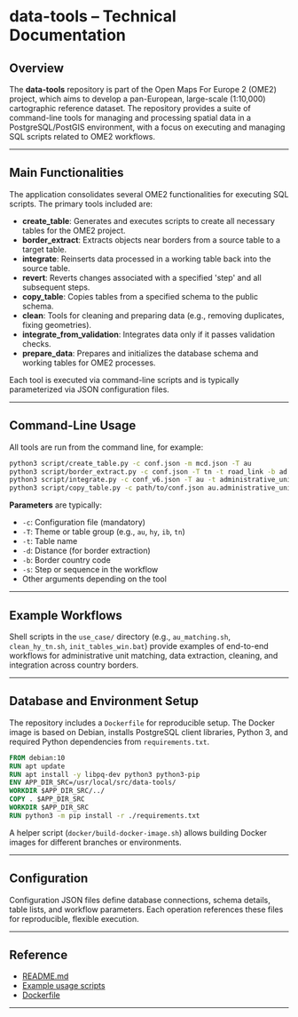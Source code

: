 # data-tools – Technical Documentation

## Overview

The **data-tools** repository is part of the Open Maps For Europe 2 (OME2) project, which aims to develop a pan-European, large-scale (1:10,000) cartographic reference dataset. The repository provides a suite of command-line tools for managing and processing spatial data in a PostgreSQL/PostGIS environment, with a focus on executing and managing SQL scripts related to OME2 workflows.

---

## Main Functionalities

The application consolidates several OME2 functionalities for executing SQL scripts. The primary tools included are:

- **create_table**: Generates and executes scripts to create all necessary tables for the OME2 project.
- **border_extract**: Extracts objects near borders from a source table to a target table.
- **integrate**: Reinserts data processed in a working table back into the source table.
- **revert**: Reverts changes associated with a specified 'step' and all subsequent steps.
- **copy_table**: Copies tables from a specified schema to the public schema.
- **clean**: Tools for cleaning and preparing data (e.g., removing duplicates, fixing geometries).
- **integrate_from_validation**: Integrates data only if it passes validation checks.
- **prepare_data**: Prepares and initializes the database schema and working tables for OME2 processes.

Each tool is executed via command-line scripts and is typically parameterized via JSON configuration files.

---

## Command-Line Usage

All tools are run from the command line, for example:

```sh
python3 script/create_table.py -c conf.json -m mcd.json -T au
python3 script/border_extract.py -c conf.json -T tn -t road_link -b ad -d 3000 -n fr
python3 script/integrate.py -c conf_v6.json -T au -t administrative_unit_area_1 -s 30
python3 script/copy_table.py -c path/to/conf.json au.administrative_unit_area_1 ib.international_boundary_line
```

**Parameters** are typically:
- `-c`: Configuration file (mandatory)
- `-T`: Theme or table group (e.g., `au`, `hy`, `ib`, `tn`)
- `-t`: Table name
- `-d`: Distance (for border extraction)
- `-b`: Border country code
- `-s`: Step or sequence in the workflow
- Other arguments depending on the tool

---

## Example Workflows

Shell scripts in the `use_case/` directory (e.g., `au_matching.sh`, `clean_hy_tn.sh`, `init_tables_win.bat`) provide examples of end-to-end workflows for administrative unit matching, data extraction, cleaning, and integration across country borders.

---

## Database and Environment Setup

The repository includes a `Dockerfile` for reproducible setup. The Docker image is based on Debian, installs PostgreSQL client libraries, Python 3, and required Python dependencies from `requirements.txt`.

```dockerfile
FROM debian:10
RUN apt update
RUN apt install -y libpq-dev python3 python3-pip
ENV APP_DIR_SRC=/usr/local/src/data-tools/
WORKDIR $APP_DIR_SRC/../
COPY . $APP_DIR_SRC
WORKDIR $APP_DIR_SRC
RUN python3 -m pip install -r ./requirements.txt
```

A helper script (`docker/build-docker-image.sh`) allows building Docker images for different branches or environments.

---

## Configuration

Configuration JSON files define database connections, schema details, table lists, and workflow parameters. Each operation references these files for reproducible, flexible execution.

---

## Reference

- [README.md](https://github.com/openmapsforeurope2/data-tools/blob/main/README.md)
- [Example usage scripts](https://github.com/openmapsforeurope2/data-tools/tree/main/use_case)
- [Dockerfile](https://github.com/openmapsforeurope2/data-tools/blob/main/docker/Dockerfile)

---
